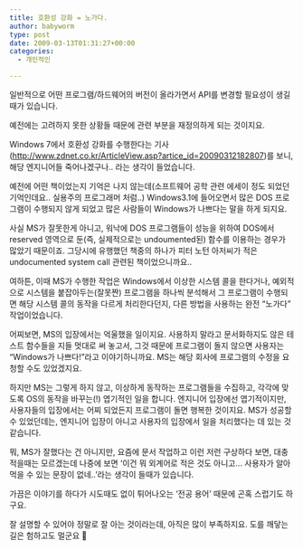 ```yaml
---
title: 호환성 강화 = 노가다.
author: babyworm
type: post
date: 2009-03-13T01:31:27+00:00
categories:
  - 개인적인

---
```

일반적으로 어떤 프로그램/하드웨어의 버전이 올라가면서 API를 변경할 필요성이 생길때가 있습니다. 

예전에는 고려하지 못한 상황들 때문에 관련 부분을 재정의하게 되는 것이지요.

Windows 7에서 호환성 강화를 수행한다는 기사(<a href="http://www.zdnet.co.kr/ArticleView.asp?artice_id=20090312182807">http://www.zdnet.co.kr/ArticleView.asp?artice_id=20090312182807</a>)를 보니, 해당 엔지니어들 죽어나겠구나.. 라는 생각이 들었습니다.

예전에 어떤 책이었는지 기억은 나지 않는데(소프트웨어 공학 관련 에세이 정도 되었던 기억인데요.. 실용주의 프로그래머 처럼..) Windows3.1에 들어오면서 많은 DOS 프로그램이 수행되지 않게 되었고 많은 사람들이 Windows가 나쁘다는 말을 하게 되지요.

사실 MS가 잘못한게 아니고, 워낙에 DOS 프로그램들이 성능을 위하여 DOS에서 reserved 영역으로 둔(즉, 실제적으로는 undoumented된) 함수를 이용하는 경우가 많았기 때문이죠. 그당시에 유행했던 책중의 하나가 피터 노턴 아저씨가 적은 undocumented system call 관련된 책이었으니까요..

여하튼, 이때 MS가 수행한 작업은 Windows에서 이상한 시스템 콜을 한다거나, 예외적으로 시스템을 붙잡아두는(잘못짠) 프로그램을 하나씩 분석해서 그 프로그램이 수행되면 해당 시스템 콜의 동작을 다르게 처리한다던지, 다른 방법을 사용하는 완전 &#8220;노가다&#8221; 작업이었습니다.

어찌보면, MS의 입장에서는 억울했을 일이지요. 사용하지 말라고 문서화하지도 않은 테스트 함수들을 지들 멋대로 써 놓고서, 그것 때문에 프로그램이 돌지 않으면 사용자는 &#8220;Windows가 나쁘다!&#8221;라고 이야기하니까요. MS는 해당 회사에 프로그램의 수정을 요청할 수도 있었겠지요.

하지만 MS는 그렇게 하지 않고, 이상하게 동작하는 프로그램들을 수집하고, 각각에 맞도록 OS의 동작을 바꾸는(!) 엽기적인 일을 합니다. 엔지니어 입장에선 엽기적이지만, 사용자들의 입장에서는 어찌 되었든지 프로그램이 돌면 행복한 것이지요. MS가 성공할 수 있었던데는, 엔지니어 입장이 아니고 사용자의 입장에서 일을 처리했다는 데 있는 것 같습니다.

뭐, MS가 잘했다는 건 아니지만, 요즘에 문서 작업하고 이런 저런 구상하다 보면, 대충 적을때는 모르겠는데 나중에 보면 &#8216;이건 뭐 외계어로 적은 것도 아니고&#8230; 사용자가 알아먹을 수 있는 문장이 없네..&#8217;라는 생각이 들때가 있습니다.

가끔은 이야기를 하다가 시도때도 없이 튀어나오는 &#8216;전공 용어&#8217; 때문에 곤혹 스럽기도 하구요.

잘 설명할 수 있어야 정말로 잘 아는 것이라는데, 아직은 많이 부족하지요. 도를 깨닿는 길은 험하고도 멀군요 🙂
